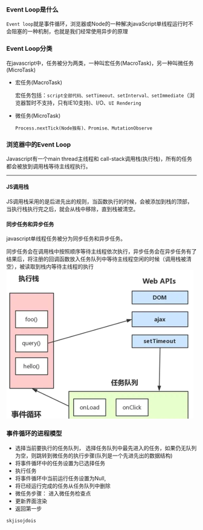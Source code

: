 ### Event Loop是什么
`Event loop`就是事件循环，浏览器或Node的一种解决javaScript单线程运行时不会阻塞的一种机制，也就是我们经常使用异步的原理

### Event Loop分类

在javascript中，任务被分为两类，一种叫宏任务(MacroTask)，另一种叫微任务(MicroTask)

- 宏任务(MacroTask)

  宏任务包括：`script全部代码、setTimeout、setInterval、setImmediate`（浏览器暂时不支持，只有IE10支持)、I/O、`UI Rendering`

- 微任务(MicroTask)

  `Process.nextTick(Node独有)、Promise、MutationObserve`
### 浏览器中的Event Loop

Javascript有一个main thread主线程和 call-stack调用栈(执行栈)，所有的任务都会被放到调用栈等待主线程执行。

-------------------------------------------------------------
#### JS调用栈
JS调用栈采用的是后进先出的规则，当函数执行的时候，会被添加到栈的顶部，当执行栈执行完之后，就会从栈中移除，直到栈被清空。


#### 同步任务和异步任务
javascript单线程任务被分为同步任务和异步任务。

同步任务会在调用栈中按照顺序等待主线程依次执行，异步任务会在异步任务有了结果后，将注册的回调函数放入任务队列中等待主线程空闲的时候（调用栈被清空），被读取到栈内等待主线程的执行
![](img/event_loop.png)

### 事件循环的进程模型
- 选择当前要执行的任务队列， 选择任务队列中最先进入的任务，如果仍无队列为空，则跳转到微任务的执行步骤(队列是一个先进先出的数据结构)
- 将事件循环中的任务设置为已选择任务
- 执行任务
- 将事件循环中当前运行任务设置为Null,
- 将已经运行完成的任务从任务队列中删除
- 微任务步骤： 进入微任务检查点
- 更新界面渲染
- 返回第一步

```js
skjisojdois
```















